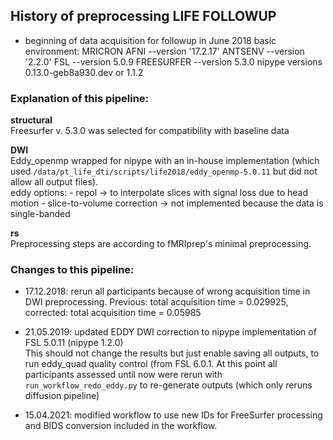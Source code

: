 ## History of preprocessing LIFE FOLLOWUP

- beginning of data acquisition for followup in June 2018
  basic environment: MRICRON AFNI --version '17.2.17' ANTSENV --version '2.2.0' FSL --version 5.0.9 FREESURFER --version 5.3.0
  nipype versions 0.13.0-geb8a930.dev or 1.1.2

### Explanation of this pipeline:

  **structural**  
	Freesurfer v. 5.3.0 was selected for compatibility with baseline data

  **DWI**  
  Eddy_openmp wrapped for nipype with an in-house implementation
  (which used `/data/pt_life_dti/scripts/life2018/eddy_openmp-5.0.11` but did not allow  all output files).  
  eddy options:
        - repol -> to interpolate slices with signal loss due to head motion
        - slice-to-volume correction -> not implemented because the data is single-banded  

  **rs**  
	Preprocessing steps are according to fMRIprep's minimal preprocessing.


### Changes to this pipeline:
- 17.12.2018: rerun all participants because of wrong acquisition time in DWI preprocessing.
	Previous: total acquisition time = 0.029925, corrected: total acquisition time = 0.05985

- 21.05.2019: updated EDDY DWI correction to nipype implementation of FSL 5.0.11 (nipype 1.2.0)   
	This should not change the results but just enable saving all outputs, to run eddy_quad quality control (from FSL 6.0.1. At this point all participants assessed until now were rerun with `run_workflow_redo_eddy.py` to re-generate outputs (which only reruns diffusion pipeline)

- 15.04.2021: modified workflow to use new IDs for FreeSurfer processing and BIDS conversion included in the workflow.
